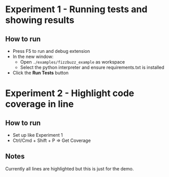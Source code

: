 # Experiment 1 - Running tests and showing results
## How to run
- Press F5 to run and debug extension
- In the new window:
  - Open `./examples/fizzbuzz_example` as workspace
  - Select the python interpreter and ensure requirements.txt is installed
- Click the **Run Tests** button

# Experiment 2 - Highlight code coverage in line
## How to run
- Set up like Experiment 1
- Ctrl/Cmd + Shift + P => Get Coverage

## Notes
Currently all lines are highlighted but this is just for the demo.